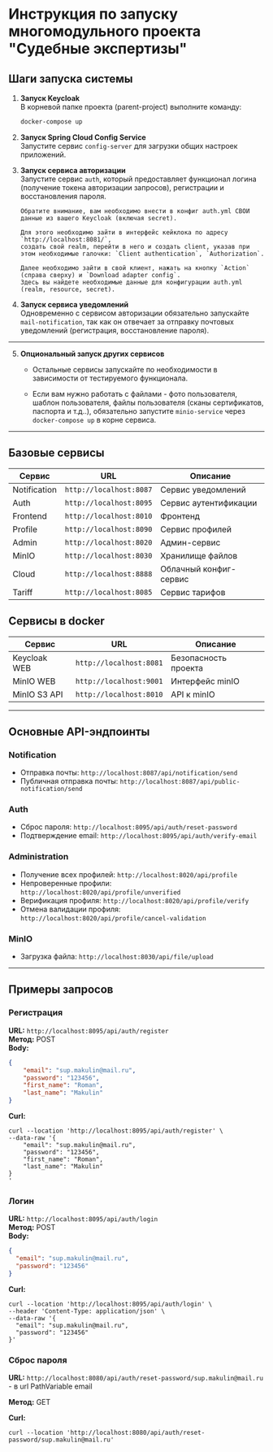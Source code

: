 # Инструкция по запуску многомодульного проекта "Судебные экспертизы"

## Шаги запуска системы

1. **Запуск Keycloak**  
   В корневой папке проекта (parent-project) выполните команду:
   ```bash
   docker-compose up
   ```


2. **Запуск Spring Cloud Config Service**  
   Запустите сервис `config-server` для загрузки общих настроек приложений.


3. **Запуск сервиса авторизации**  
   Запустите сервис `auth`, который предоставляет функционал логина (получение токена авторизации запросов), регистрации
   и восстановления пароля.

   ```
   Обратите внимание, вам необходимо внести в конфиг auth.yml СВОИ данные из вашего Keycloak (включая secret). 
   
   Для этого необходимо зайти в интерфейс кейклока по адресу `http://localhost:8081/`, 
   создать свой realm, перейти в него и создать client, указав при этом необходимые галочки: `Client authentication`, `Authorization`.
   
   Далее необходимо зайти в свой клиент, нажать на кнопку `Action` (справа сверху) и `Download adapter config`. 
   Здесь вы найдете необходимые данные для конфигурации auth.yml (realm, resource, secret).
   ```

4. **Запуск сервиса уведомлений**  
   Одновременно с сервисом авторизации обязательно запускайте `mail-notification`, так как он отвечает за отправку
   почтовых уведомлений (регистрация, восстановление пароля).

---

5. **Опциональный запуск других сервисов**
    - Остальные сервисы запускайте по необходимости в зависимости от тестируемого функционала.

    - Если вам нужно работать с файлами - фото пользователя, шаблон пользователя, файлы пользователя (сканы
      сертификатов, паспорта и т.д..), обязательно запустите `minio-service` через `docker-compose up` в корне сервиса.

---

## Базовые сервисы

| Сервис       | URL                     | Описание               |
|--------------|-------------------------|------------------------|
| Notification | `http://localhost:8087` | Сервис уведомлений     |
| Auth         | `http://localhost:8095` | Сервис аутентификации  |
| Frontend     | `http://localhost:8010` | Фронтенд               |
| Profile      | `http://localhost:8090` | Сервис профилей        |
| Admin        | `http://localhost:8020` | Админ-сервис           |
| MinIO        | `http://localhost:8030` | Хранилище файлов       |
| Cloud        | `http://localhost:8888` | Облачный конфиг-сервис |
| Tariff       | `http://localhost:8085` | Сервис тарифов         |

## Сервисы в docker

| Сервис       | URL                     | Описание             |
|--------------|-------------------------|----------------------|
| Keycloak WEB | `http://localhost:8081` | Безопасность проекта |
| MinIO WEB    | `http://localhost:9001` | Интерфейс minIO      |
| MinIO S3 API | `http://localhost:8010` | API к minIO          |

---

## Основные API-эндпоинты

### Notification

- Отправка почты: `http://localhost:8087/api/notification/send`
- Публичная отправка почты: `http://localhost:8087/api/public-notification/send`

### Auth

- Сброс пароля: `http://localhost:8095/api/auth/reset-password`
- Подтверждение email: `http://localhost:8095/api/auth/verify-email`

### Administration

- Получение всех профилей: `http://localhost:8020/api/profile`
- Непроверенные профили: `http://localhost:8020/api/profile/unverified`
- Верификация профиля: `http://localhost:8020/api/profile/verify`
- Отмена валидации профиля: `http://localhost:8020/api/profile/cancel-validation`

### MinIO

- Загрузка файла: `http://localhost:8030/api/file/upload`


---

## Примеры запросов

### Регистрация
**URL:** `http://localhost:8095/api/auth/register`  
**Метод:** POST  
**Body:**
```json
{
    "email": "sup.makulin@mail.ru",
    "password": "123456",
    "first_name": "Roman",
    "last_name": "Makulin"
}
```

**Curl:**
```
curl --location 'http://localhost:8095/api/auth/register' \
--data-raw '{
    "email": "sup.makulin@mail.ru",
    "password": "123456",
    "first_name": "Roman",
    "last_name": "Makulin"
}
'
```

### Логин
**URL:** `http://localhost:8095/api/auth/login`  
**Метод:** POST  
**Body:**
```json
{
  "email": "sup.makulin@mail.ru",
  "password": "123456"
}
```

**Curl:**
```
curl --location 'http://localhost:8095/api/auth/login' \
--header 'Content-Type: application/json' \
--data-raw '{
  "email": "sup.makulin@mail.ru",
  "password": "123456"
}'
```

### Сброс пароля
**URL:** `http://localhost:8080/api/auth/reset-password/sup.makulin@mail.ru`  - в url PathVariable email

**Метод:** GET

**Curl:**
```
curl --location 'http://localhost:8080/api/auth/reset-password/sup.makulin@mail.ru'
```


